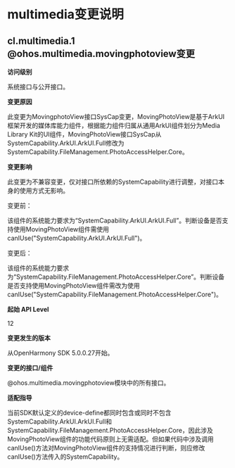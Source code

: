 # multimedia变更说明

## cl.multimedia.1 @ohos.multimedia.movingphotoview变更

**访问级别**

系统接口与公开接口。

**变更原因**

此变更为MovingphotoView接口SysCap变更，MovingPhotoView是基于ArkUI框架开发的媒体库能力组件，根据能力组件归属从通用ArkUI组件划分为Media Library Kit的UI组件，MovingPhotoView接口SysCap从SystemCapability.ArkUI.ArkUI.Full修改为SystemCapability.FileManagement.PhotoAccessHelper.Core。

**变更影响**

此变更为不兼容变更，仅对接口所依赖的SystemCapability进行调整，对接口本身的使用方式无影响。

变更前：

该组件的系统能力要求为“SystemCapability.ArkUI.ArkUI.Full”。判断设备是否支持使用MovingPhotoView组件需使用canIUse("SystemCapability.ArkUI.ArkUI.Full")。

变更后：

该组件的系统能力要求为“SystemCapability.FileManagement.PhotoAccessHelper.Core”。判断设备是否支持使用MovingPhotoView组件需改为使用canIUse("SystemCapability.FileManagement.PhotoAccessHelper.Core")。

**起始 API Level**

12

**变更发生的版本**

从OpenHarmony SDK 5.0.0.27开始。

**变更的接口/组件**

@ohos.multimedia.movingphotoview模块中的所有接口。

**适配指导**

当前SDK默认定义的device-define都同时包含或同时不包含SystemCapability.ArkUI.ArkUI.Full和SystemCapability.FileManagement.PhotoAccessHelper.Core，因此涉及MovingPhotoView组件的功能代码原则上无需适配。但如果代码中涉及调用canIUse()方法对MovingPhotoView组件的支持情况进行判断，则应修改canIUse()方法传入的SystemCapability。